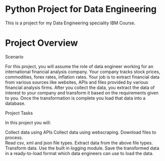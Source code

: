 # Python Project for Data Engineering
This is a project for my Data Engineering speciality IBM Course.

# Project Overview
Scenario

For this project, you will assume the role of data engineer working for an international financial analysis company. Your company tracks stock prices, commodities, forex rates, inflation rates.  Your job is to extract financial data from various sources like websites, APIs and files provided by various financial analysis firms. After you collect the data, you extract the data of interest to your company and transform it based on the requirements given to you. Once the transformation is complete you load that data into a database.

Project Tasks

In this project you will:

Collect data using APIs
Collect data using webscraping.
Download files to process.    
Read csv, xml and json file types.
Extract data from the above file types.
Transform data.
Use the built in logging module.
Save the transformed data in a ready-to-load format which data engineers can use to load the data.